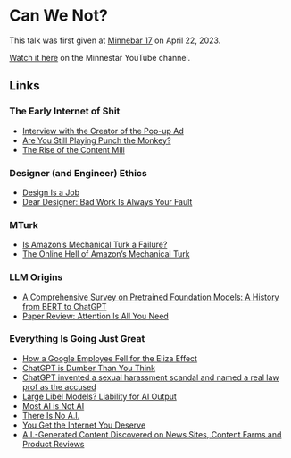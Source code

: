# Can We Not?

This talk was first given at [Minnebar 17](https://minnestar.org/minnebar/) on April 22, 2023.

[Watch it here](https://www.youtube.com/watch?v=82w7dxUJ_NE) on the Minnestar YouTube channel.

## Links

### The Early Internet of Shit
- [Interview with the Creator of the Pop-up Ad](https://nymag.com/intelligencer/2018/04/ethan-zuckerman-inventor-of-pop-up-ad-interview.html#:~:text=A%20conversation%20with%20Ethan%20Zuckerman,and%20the%20web's%20lost%20decade.)
- [Are You Still Playing Punch the Monkey?](https://www.theseventhsense.com/blog/are-you-still-playing-punch-the-monkey)
- [The Rise of the Content Mill](https://digitalethics.org/essays/rise-content-mill)

### Designer (and Engineer) Ethics
- [Design Is a Job](https://abookapart.com/products/design-is-a-job)
- [Dear Designer: Bad Work Is Always Your Fault](https://modus.medium.com/bad-work-is-always-your-fault-68e579b7ea73)

### MTurk
- [Is Amazon’s Mechanical Turk a Failure?](https://blog.codinghorror.com/is-amazons-mechanical-turk-a-failure/)
- [The Online Hell of Amazon’s Mechanical Turk](https://www.theatlantic.com/business/archive/2018/01/amazon-mechanical-turk/551192/)

### LLM Origins
- [A Comprehensive Survey on Pretrained Foundation Models: A History from BERT to ChatGPT](https://arxiv.org/abs/2302.09419)
- [Paper Review: Attention Is All You Need](https://aakritsinghal44.medium.com/paper-review-attention-is-all-you-need-5cd659c972f4)

### Everything Is Going Just Great
- [How a Google Employee Fell for the Eliza Effect](https://www.theatlantic.com/ideas/archive/2022/06/google-lamda-chatbot-sentient-ai/661322/)
- [ChatGPT is Dumber Than You Think](https://www.theatlantic.com/technology/archive/2022/12/chatgpt-openai-artificial-intelligence-writing-ethics/672386/)
- [ChatGPT invented a sexual harassment scandal and named a real law prof as the accused](https://www.washingtonpost.com/technology/2023/04/05/chatgpt-lies/)
- [Large Libel Models? Liability for AI Output](https://www2.law.ucla.edu/volokh/ailibel.pdf)
- [Most AI is Not AI](https://www.shrm.org/resourcesandtools/hr-topics/technology/pages/not-all-ai-is-really-ai-what-you-need-to-know.aspx)
- [There Is No A.I.](https://www.newyorker.com/science/annals-of-artificial-intelligence/there-is-no-ai)
- [You Get the Internet You Deserve](https://www.theregister.com/2022/12/06/internet_ai_gpt_ios/)
- [A.I.-Generated Content Discovered on News Sites, Content Farms and Product Reviews](https://www.nytimes.com/2023/05/19/technology/ai-generated-content-discovered-on-news-sites-content-farms-and-product-reviews.html)
